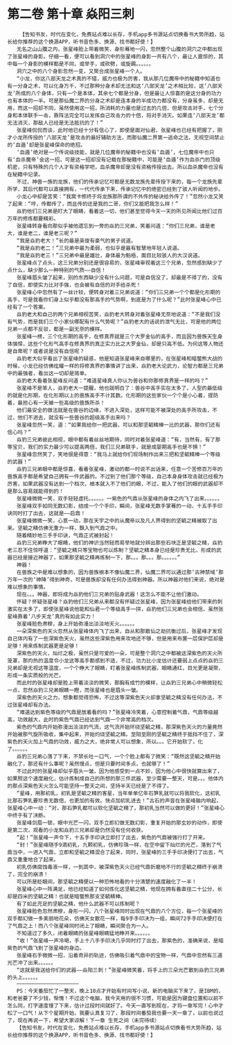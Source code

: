 # 第二卷 第十章 焱阳三刺
        【告知书友，时代在变化，免费站点难以长存，手机app多书源站点切换看书大势所趋，站长给你推荐的这个换源APP，听书音色多、换源、找书都好使！】
       无名之山山腹之内，张星峰脸上带着微笑，身形蓦地一闪，忽然整个山腹的洞穴之中都出现了张星峰的身影。仔细一看，便可以看到洞穴中的张星峰的身影一共有八个，最让人震惊的，其中每一个身影的模样都是不同，或举手，或砍劈，或旋踢。。。。。。
       洞穴之中的八个身影忽然一变，又聚合成张星峰一个人。
       “小龙，你这八部天龙之术真的不错，威力也极为厉害，我从那几位魔帝中的秘籍中知道也有一分身之术，可以化身万千，不过那种分身术却无法和这‘八部天龙’之术相比较，这‘八部天龙’所成的八个身体，只有一个是本体，其余七个都是分身，但是最让人惊喜的是这分身的功力也有本体的一半。可是那仙魔二界的分身之术却是连本身的半成功力都没有，分身虽多，却是无用，而这一招却不同，虽然使用这一招，所消耗的力量也是过去的几倍，但是攻击对手，七个分身和本体联手一击，靠阵法完全可以发挥自己攻击力的十倍，将对手消灭。如果连‘八部天龙’都无法消灭，那敌人已经是无法抵抗的了！”
       张星峰侃侃而谈，此时他已经十分有信心了，即使是面对仙君，张星峰也已经有把握了，刚才小龙所传授的‘八部天龙’是攻击的最好辅助方法，而那仙魔二界第一逃命之法，无视空间禁止的‘血遁’却是张星峰保命的绝招。
       ‘血遁’绝对是一个传说级技能，就是几位魔帝的秘籍中也没有‘血遁’，七位魔帝中也只有‘血杀魔帝’会这一招，可是这一招却没有记载在那秘籍中，可能是‘血遁’作为血杀门的顶级机密，只有特殊的几个人才有资格学吧，血杀魔帝却是没有资格传授出去。所以血杀魔帝也没有在秘籍中记录。
       不过，神兽一族的龙族，他们的传承记忆可都是无数龙族先辈传授下来的，每一个龙族先辈所学，其后代都可以直接拥有，一代代传承下来，传承记忆中的绝密已经到了骇人听闻的地步。
       小龙心中却是苦笑：“我窝卡修终于将龙族那所谓的不外传的秘诀给外传了！”忽然小龙又笑了起来：“哼，传都传了，而且传的还是我的二哥，你们又能把我怎么样！”
       焱豹他们三兄弟是盯大了眼睛，看着这一切，他们甚至觉得今天一天的所见所闻比他们过百万年的修炼都要精彩。
       张星峰转身看向那似乎被他遗忘到一旁的焱豹三兄弟，笑着问道：“你们三兄弟，谁是老大，谁是老二，谁是老三呢？”
       “我是焱豹老大！”长的最是英俊有豪气的男子说道。
       “我是焱豹老二！”三兄弟中最为柔弱，也似乎是最有智慧地年轻人说道。
       “我是焱豹老三！”三兄弟中最是雄壮，身体最为魁梧，面目比较骇人的大汉说道。
       张星峰点了点头，这三兄弟分别还是很容易的，张星峰审视着这三个兄弟，忽然感到缺少了点什么，缺少那么一种特别的气质——自信！
       张星峰眉头皱了起来，别的东西缺少没有什么问题，可是自信没了，却最是不得了的，没有了自信，即使实力比对手强，也会被有自信的对手给杀死！
       张星峰心中忽然有了一丝计较，便转身对着三兄弟说道：“你们三兄弟一个个都是化形期的高手，可是我看你们身上似乎都没有那高手的气势啊，到底是为了什么呢？”此时张星峰心中已经有了一个答案。
       焱豹老大和自己的两个兄弟相视苦笑，焱豹老大转身对着张星峰无奈地说道：“不是我们没有气势，而是我们三个小家伙哪配有什么气势呢？”焱豹老大的话说的泄气无比，可是他的两位兄弟一点都不反驳，都是一副无奈的模样。
       张星峰一楞，三个化形期的高手，在修真界就是三个大罗金仙的高手，而且因为兽族天生身体强悍，这些个化形气高手在修真界的真正实力比之大罗金仙，却是只高不低。为何这等人物还是自卑呢？或者说是没有自信呢？
       焱豹老大似乎看出了张星峰的疑惑，他是知道张星峰来自哪里的，在张星峰和暗螫熊大战的时候，小龙已经仿佛炫耀一样的将修真界的事情讲了出来，焱豹老大论武力，论智力都是三兄弟中的最强者，看出这一切却是简单。
       焱豹老大看着张星峰反问道：“难道星峰真人你认为兽谷和你那修真界是一样的吗？”
       张星峰不是笨人，焱豹老大一提醒，他也就明白了：兽谷中高手实在太多了，人型的最低级的就是化形期，在化形期以上的兽族高手不计其数。化形期的这些家伙一个个是小心着，提防着，最担心有一天被一些高级的兽族所杀！
       他们最安全的做法就是在兽谷的边缘，不进入深处，这样可能不被深处的高手所攻击，不过，他们不进去，就没有一些兽谷的超级高手出来吗？
       张星峰忽然一笑，道：“如果我给你一把武器，可以和那坚毓精棒一比的武器，那你们还有信心吗？”
       焱豹三兄弟彼此相视，眼中都有着丝丝地期待，同时对着张星峰道：“有，当然有，有了那等宝贝，我们的实力最少可以提高两倍，我们三兄弟联手，就是成婴期高手也是不惧！”
       张星峰忽然笑了，笑地很是得意：“我马上就给你们现场制作出来三把和坚毓精棒一个等级的武器！”
       焱豹三兄弟眼中都是惊喜，看着张星峰，激动的都一时说不出话来，任意一个苦修百万年的兽族高手都是希望自己拥有一件武器的。不过到了他们那个等级，自己本身身体攻击就已经极为厉害，如果武器没有达到一个档次，根本就入不了他们的眼，不过，能入了他们的眼的武器却不是那么容易就能得到的！
       张星峰微微一笑，双手轻轻虚托。。。。。。一紫色的气鼎从张星峰的身体之内飞了出来。。。。。。
       张星峰双手如同无数幻影，结成一个个手印，瞬间，张星峰无数手掌蓦的一动，十五手手印诀同时打了出去，这就是——启鼎！
       张星峰微微一笑，心意一动，那在天宇之中的从魔帝以及凡人界得到的坚毓之精被取了出来。坚毓之精仿佛无重力一样，飘入到气鼎之中。
       随着精妙地三手手印诀，气鼎正式被封起！
       焱豹三兄弟睁大了眼睛，他们的神识当然轻而易举地就分辨出那些石块正是坚毓之精，焱豹老三忍不住惊呼道：“坚毓之精只等宝物也可以炼制？坚毓之精本身已经是珍贵无比，形成的武器已经是接近神器了，如果那坚毓之精再炼制一下，那。。。那。。。那。。。。。。”
       神器！
       在兽族之中是难以想象的，因为兽族根本不像仙魔二界，仙魔二界可以通过那‘古神禁域’那万年一次的‘神降’得到神奇，可是兽族却没有任何办法得到神器。所以神器对他们来说，绝对是难以想象的事情。
       现在。。。神器，即将成为焱豹他们三兄弟的贴身武器！这怎么不能不让他们激动。
       怀疑？怀疑张星峰？焱豹他们三兄弟从来都没有怀疑过张星峰，因为张星峰给他们带来的刺激实在太多了，即使张星峰说他能和仙君一个等级高手一拼，焱豹他们三兄弟也会相信，虽然张星峰靠着‘八步天龙’真的有如此实力！
       张星峰脸色肃穆，身上开始弥漫出淡淡地天火。。。。。。
       一朵深紫色的天火忽然从张星峰体内飞了出来，自从和那散仙之劫抗衡过后，张星峰才发现自己体内有了一些深紫色天火，虽然这些深紫色用来攻地还不够，但是用来布置一层保护层却是足够！用来炼制武器更是足够！
       深紫色的天火，灿烂之极，虽然只是可爱的一朵，可是整个洞穴之中都被这深紫色的天火所笼罩，那灼热的温度令小龙这等高手都感到不适，不过，功力比小龙估计还要弱上点点的焱豹三兄弟却是无视这等温度，一个个睁大了眼睛，盯着张星峰炼制武器，眼睛通红，目光更是凝聚，形成一条实质般的光芒。
       而此时的张星峰却是脸上带着淡淡的微笑，那胸有成竹的模样，让焱豹三兄弟心中稍微轻松一点，忽然焱豹三兄弟眼睛一瞪，而张星峰也是眉头一皱。
       深紫色的天火之力，想象都觉得恐怖，不过这等深紫色天火却拿坚毓之精没有任何办法，不过张星峰却有办法。
       “难道达到紫色等级的气鼎是放着看的吗？”张星峰冷笑着，心意控制着气鼎，气鼎等级越高，功效越大，此时的紫色气鼎已经达到气鼎一个非常高的档次。
       紫色的气鼎内开始弥漫出淡淡的气流，这气流开始环绕坚毓之精，那深紫色天火的力量竟然开始被那气旋所吸收，集中起来，开始灼烧坚毓之精。至阳至刚的坚毓之精终于抵挡不住了，深紫色的天火加上气鼎的功效，威力之大，绝非常人可以想象，所以。。。它开始软了，化了。。。。。。
       焱豹三兄弟心落了下来，不禁长吐一口气，一个个脸上都有了微笑：“既然这坚毓之精开始融化了，那还有什么事呢？虽然慢点，但是只要时间多点，也就够了！”
       不过此时的张星峰却似乎眉头一皱，因为他感受到一点不妙，因为他心中很快就算出来了，如果照这个速度融化，估计炼制成自己的所想的那三件武器，至少需要一整天，可是。。。他体内的那点深紫色天火怎么可能坚持一整天之间，坚持半天已经是了不得了。
       “星峰，用那初乳，初乳是坚毓之精的客星，当年单单亿年石笋乳就可以将我软化，这初乳比那石笋乳要珍贵无数倍，也更加的有效。快点加初乳进去！”古石的声音在张星峰脑内响起，张星峰心中一动：“对，那石笋乳都可以软化坚毓之精了，那初乳当然可以做的更好！”张星峰心中终于有了决断。
       张星峰剑眉一锁，眼中光芒一闪，双手立即幻做无数幻影，重复开始的那玄妙的动作，即使是第二次，观看的小龙和焱豹三兄弟却是仍然没有任何收获。
       “起！”张星峰一声令下，十五手手印诀立即打了出去，紫色的气鼎被强行打了开来。
       “封！”张星峰随手9滴初乳，九颗初乳，仿佛珍珠一样，在空中留下灿烂的光芒，落到了气鼎当中，一进入气鼎，立即和坚毓之精混合了起来，同时，张星峰的三手手印决便打了出去，气鼎又重重地合了起来。
       初乳仿佛腐蚀毒液一样，一到其中，被深紫色天火已经气鼎折磨地不行的坚毓之精终于崩溃了，完全的崩溃！
       可以所是眨眼间，那坚毓之精便以一种恐怖地看的十分清楚的速度融化了一半！
       张星峰心中一阵满足，他已经知道了如何炼化这坚毓之精，他现在拥有着直径二十公分，长却是四米的坚毓之精！也就是暗螫熊那支坚毓精棒。
       有了如此充足的坚毓之精，他什么武器不可以炼制呢？
       张星峰脸色忽然肃穆，身形一闪，八个张星峰同时出现在气鼎的八个方位，每一个张星峰的双手都幻做一多美丽地花朵，仿佛天女散花一样，每9手手印决为一组，瞬间72手手印决便打在了气鼎之上！而八个张星峰同时闭上了眼睛，瞬间聚合为一人。
       不知道过了多久，闭着眼睛的张星峰眼睛猛地睁开来。。。。。。
       “收！”张星峰一声冷喝，手上十八手手印决几乎同时打了出去，那紫色的，准确来说，是暗紫色的气鼎飞到了张星峰的身边。
       张星峰右手微微一招，沿着奇异的轨迹，仿佛吸引着气鼎中的宝物一样，气鼎中忽然有三道光芒冲了出来。。。。。。
       “这就是我送给你们的武器——焱阳三刺！”张星峰微笑着，将手上的三朵光芒散到焱豹三兄弟的头上。。。。。。
       ————————————————————
       PS：今天番茄忙了一整天，晚上10点才开始有时间写小说，新的电脑买下来了，是IBM的，和老爸要了不少钱，惭愧！不过这个电脑，我今天用的很不习惯，可能是因为键盘位置和以前不怎么同，打字速度慢了下来，估计过段时间就好了。今天一直写到现在，才将一章写完！心中才松了一口气！从下个星期开始，我要认真复习了，那段时间番茄我也要一天一章了，以前也说过了，现在再说一下，希望大家谅解！下一章 生死之间（未完待续）
       【告知书友，时代在变化，免费站点难以长存，手机app多书源站点切换看书大势所趋，站长给你推荐的这个换源APP，听书音色多、换源、找书都好使！】